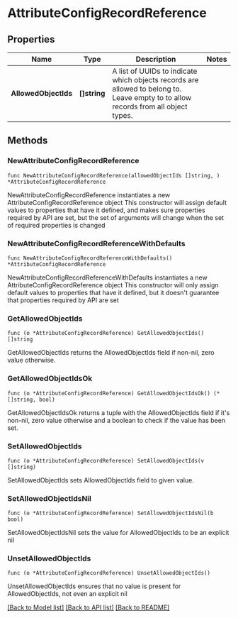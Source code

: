 # AttributeConfigRecordReference

## Properties

Name | Type | Description | Notes
------------ | ------------- | ------------- | -------------
**AllowedObjectIds** | **[]string** | A list of UUIDs to indicate which objects records are allowed to belong to. Leave empty to to allow records from all object types. | 

## Methods

### NewAttributeConfigRecordReference

`func NewAttributeConfigRecordReference(allowedObjectIds []string, ) *AttributeConfigRecordReference`

NewAttributeConfigRecordReference instantiates a new AttributeConfigRecordReference object
This constructor will assign default values to properties that have it defined,
and makes sure properties required by API are set, but the set of arguments
will change when the set of required properties is changed

### NewAttributeConfigRecordReferenceWithDefaults

`func NewAttributeConfigRecordReferenceWithDefaults() *AttributeConfigRecordReference`

NewAttributeConfigRecordReferenceWithDefaults instantiates a new AttributeConfigRecordReference object
This constructor will only assign default values to properties that have it defined,
but it doesn't guarantee that properties required by API are set

### GetAllowedObjectIds

`func (o *AttributeConfigRecordReference) GetAllowedObjectIds() []string`

GetAllowedObjectIds returns the AllowedObjectIds field if non-nil, zero value otherwise.

### GetAllowedObjectIdsOk

`func (o *AttributeConfigRecordReference) GetAllowedObjectIdsOk() (*[]string, bool)`

GetAllowedObjectIdsOk returns a tuple with the AllowedObjectIds field if it's non-nil, zero value otherwise
and a boolean to check if the value has been set.

### SetAllowedObjectIds

`func (o *AttributeConfigRecordReference) SetAllowedObjectIds(v []string)`

SetAllowedObjectIds sets AllowedObjectIds field to given value.


### SetAllowedObjectIdsNil

`func (o *AttributeConfigRecordReference) SetAllowedObjectIdsNil(b bool)`

 SetAllowedObjectIdsNil sets the value for AllowedObjectIds to be an explicit nil

### UnsetAllowedObjectIds
`func (o *AttributeConfigRecordReference) UnsetAllowedObjectIds()`

UnsetAllowedObjectIds ensures that no value is present for AllowedObjectIds, not even an explicit nil

[[Back to Model list]](../README.md#documentation-for-models) [[Back to API list]](../README.md#documentation-for-api-endpoints) [[Back to README]](../README.md)


